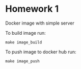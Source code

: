 # Homework 1

Docker image with simple server

To build image run:

    make image_build


To push image to docker hub run:

    make image_push

